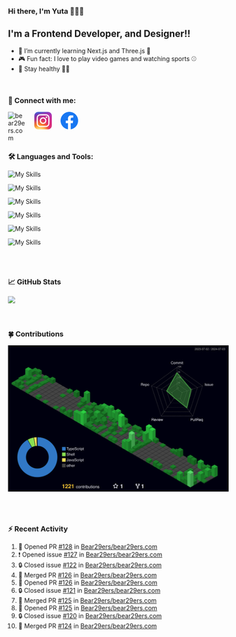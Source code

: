 ### Hi there, I'm Yuta 🤟🏻🐻

## I'm a Frontend Developer, and Designer!!

- 🌱 I’m currently learning Next.js and Three.js 🤣
- 🎮 Fun fact: I love to play video games and watching sports ⚾️
- 🏃 Stay healthy 🏋🏻

<br />

### :wave: Connect with me:

[<img align="left" alt="bear29ers.com" width="40px" src="https://user-images.githubusercontent.com/39920490/156489586-f125813b-e344-46d6-9306-f5786684b976.jpg" style="margin-right: 20px;" />](https://bear29ers.com)
[<img align="left" alt="Yuta Okuma | Instagram" width="40px" src="https://github.com/github/explore/blob/main/topics/instagram/instagram.png?raw=true" style="margin-right: 20px;" />](https://www.instagram.com/bear29ers/)
[<img align="left" alt="Yuta Okuma | Facebook" width="40px" src="https://github.com/github/explore/blob/main/topics/facebook/facebook.png?raw=true" style="margin-right: 20px;" />](https://www.facebook.com/bear29ers/)

<!-- [<img align="left" alt="Yuta Okuma | Wantedly" width="40px" src="https://user-images.githubusercontent.com/39920490/156489528-fdc520d6-10f1-43b6-8bf8-fadf8dcf1a90.jpg" style="margin-right: 20px;" />](https://www.wantedly.com/id/yuta_okuma_b) -->

<br />
<br />
<br />
<br />

### :hammer_and_wrench: Languages and Tools:

![My Skills](https://skillicons.dev/icons?i=html,css,sass,bootstrap,tailwind,js,ts,jquery,threejs,react)

![My Skills](https://skillicons.dev/icons?i=styledcomponents,emotion,materialui,nextjs,vercel,vue,nuxt,pinia,nodejs,express)

![My Skills](https://skillicons.dev/icons?i=webpack,vite,jest,vitest,babel,regex,npm,pnpm,php,laravel)

![My Skills](https://skillicons.dev/icons?i=mysql,sqlite,docker,git,github,githubactions,aws,firebase,vim,neovim)

![My Skills](https://skillicons.dev/icons?i=linux,bash,lua,markdown,svg,webstorm,vscode,atom,figma,xd)

![My Skills](https://skillicons.dev/icons?i=ps,ai,pr,ae,postman,sentry,codepen,stackoverflow,discord,apple)

<br />
<br />

### :chart_with_upwards_trend: GitHub Stats

<div style="display: flex;">
    <a href="https://github.com/Bear29ers">
        <img height="220px;" src="https://github-readme-stats-bear29ers.vercel.app/api?username=Bear29ers&show_icons=true&theme=bear">
    </a>
</div>

<br />
<br />

### :four_leaf_clover: Contributions

![](./profile-3d-contrib/profile-night-green.svg)

<br />
<br />

### :zap: Recent Activity

<!--START_SECTION:activity-->

1. 💪 Opened PR [#128](https://github.com/Bear29ers/bear29ers.com/pull/128) in [Bear29ers/bear29ers.com](https://github.com/Bear29ers/bear29ers.com)
2. ❗ Opened issue [#127](https://github.com/Bear29ers/bear29ers.com/issues/127) in [Bear29ers/bear29ers.com](https://github.com/Bear29ers/bear29ers.com)
3. 🔒 Closed issue [#122](https://github.com/Bear29ers/bear29ers.com/issues/122) in [Bear29ers/bear29ers.com](https://github.com/Bear29ers/bear29ers.com)
4. 🎉 Merged PR [#126](https://github.com/Bear29ers/bear29ers.com/pull/126) in [Bear29ers/bear29ers.com](https://github.com/Bear29ers/bear29ers.com)
5. 💪 Opened PR [#126](https://github.com/Bear29ers/bear29ers.com/pull/126) in [Bear29ers/bear29ers.com](https://github.com/Bear29ers/bear29ers.com)
6. 🔒 Closed issue [#121](https://github.com/Bear29ers/bear29ers.com/issues/121) in [Bear29ers/bear29ers.com](https://github.com/Bear29ers/bear29ers.com)
7. 🎉 Merged PR [#125](https://github.com/Bear29ers/bear29ers.com/pull/125) in [Bear29ers/bear29ers.com](https://github.com/Bear29ers/bear29ers.com)
8. 💪 Opened PR [#125](https://github.com/Bear29ers/bear29ers.com/pull/125) in [Bear29ers/bear29ers.com](https://github.com/Bear29ers/bear29ers.com)
9. 🔒 Closed issue [#120](https://github.com/Bear29ers/bear29ers.com/issues/120) in [Bear29ers/bear29ers.com](https://github.com/Bear29ers/bear29ers.com)
10. 🎉 Merged PR [#124](https://github.com/Bear29ers/bear29ers.com/pull/124) in [Bear29ers/bear29ers.com](https://github.com/Bear29ers/bear29ers.com)

<!--END_SECTION:activity-->
